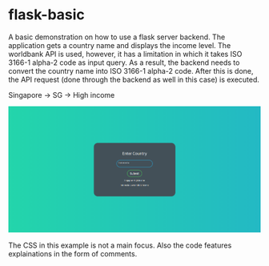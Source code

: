 # flask-basic
A basic demonstration on how to use a flask server backend.
The application gets a country name and displays the income level. The worldbank API is used, however, it has a limitation in which it takes ISO 3166-1 alpha-2 code as input query. As a result, the backend needs to convert the country name into ISO 3166-1 alpha-2 code. After this is done, the API request (done through the backend as well in this case) is executed. 

Singapore -> SG -> High income

![Preview](/image.png)

The CSS in this example is not a main focus.
Also the code features explainations in the form of comments.
